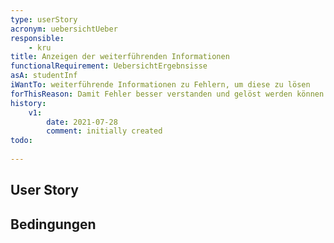 ```yaml
---
type: userStory
acronym: uebersichtUeber
responsible:
    - kru
title: Anzeigen der weiterführenden Informationen
functionalRequirement: UebersichtErgebnsisse
asA: studentInf
iWantTo: weiterführende Informationen zu Fehlern, um diese zu lösen
forThisReason: Damit Fehler besser verstanden und gelöst werden können
history:
    v1:
        date: 2021-07-28
        comment: initially created
todo:
    
---
```


## User Story


## Bedingungen

